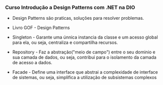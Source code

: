 ### Curso Introdução a Design Patterns com .NET na DIO

- Design Patterns são praticas, soluções para resolver problemas.
- Livro GOF - Design Patterns

- Singleton - Garante uma únnica instancia da classe e um acesso global para ela, ou seja, centraliza e compartilha recursos.

- Repository - Faz a abstração("meio de campo") entre o seu dominio e sua camada de dados,
ou seja, contribui para o isolamento da camada de acesso a dados.

- Facade - Define uma interface que abstrai a complexidade de interface de sistemas, ou seja, simplifica a utilização de subsistemas complexos
